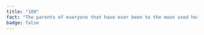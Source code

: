 ```yaml
---
title: "109"
fact: "The parents of everyone that have ever been to the moon used horse and carriage to get to school"
badge: false
---
```

